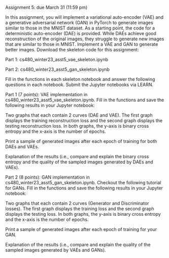 
Assignment 5: due March 31 (11:59 pm)

In this assignment, you will implement a variational auto-encoder (VAE) and a generative adversarial network (GAN) in PyTorch to generate images similar to those in the MNIST dataset. As a starting point, the code for a deterministic auto-encoder (DAE) is provided. While DAEs achieve good reconstruction of the original images, they struggle to generate new images that are similar to those in MNIST. Implement a VAE and GAN to generate better images. Download the skeleton code for this assignment:

Part 1: cs480_winter23_asst5_vae_skeleton.ipynb

Part 2: cs480_winter23_asst5_gan_skeleton.ipynb

Fill in the functions in each skeleton notebook and answer the following questions in each notebook. Submit the Jupyter notebooks via LEARN.


Part 1 (7 points): VAE implementation in cs480_winter23_asst5_vae_skeleton.ipynb. Fill in the functions and save the following results in your Jupyter notebook:

Two graphs that each contain 2 curves (DAE and VAE). The first graph displays the training reconstruction loss and the second graph displays the testing reconstruction loss. In both graphs, the y-axis is binary cross entropy and the x-axis is the number of epochs.

Print a sample of generated images after each epoch of training for both DAEs and VAEs.

Explanation of the results (i.e., compare and explain the binary cross entropy and the quality of the sampled images generated by DAEs and VAEs).

Part 2 (8 points): GAN implementation in cs480_winter23_asst5_gan_skeleton.ipynb. Checkout the following tutorial for GANs. Fill in the functions and save the following results in your Jupyter notebook:

Two graphs that each contain 2 curves (Generator and Discriminator losses). The first graph displays the training loss and the second graph displays the testing loss. In both graphs, the y-axis is binary cross entropy and the x-axis is the number of epochs.

Print a sample of generated images after each epoch of training for your GAN.

Explanation of the results (i.e., compare and explain the quality of the sampled images generated by VAEs and GANs).
